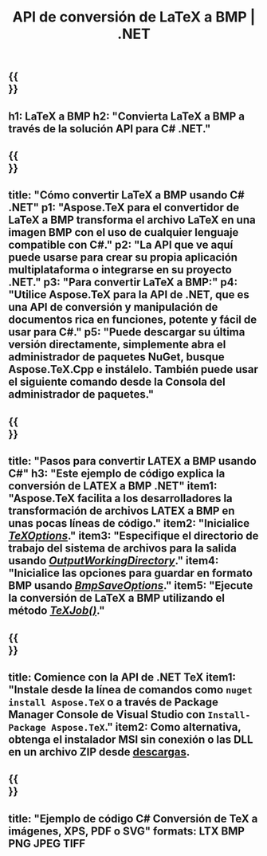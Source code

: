 ﻿---
translation: true
template: /_templates/_conversion-child-net.md
title: API de conversión de LaTeX a BMP | .NET
description: Funcionalidad de conversión de LaTeX a BMP. Integre esta biblioteca .NET local en su proyecto o use aplicaciones multiplataforma para convertir LaTeX a BMP.
keywords: latex a bmp api net, latex2bmp integra c#
url: /net/conversion/latex-to-bmp/
family: tex
platformtag: net
feature: conversion
informat: LATEX
outformat: BMP
otherformats: PNG JPEG TIFF PDF SVG XPS
---

{{<section banner>}}
---
h1: LaTeX a BMP
h2: "Convierta LaTeX a BMP a través de la solución API para C# .NET."
---

{{<section overview>}}
---
title: "Cómo convertir LaTeX a BMP usando C# .NET"
p1: "Aspose.TeX para el convertidor de LaTeX a BMP transforma el archivo LaTeX en una imagen BMP con el uso de cualquier lenguaje compatible con C#."
p2: "La API que ve aquí puede usarse para crear su propia aplicación multiplataforma o integrarse en su proyecto .NET."
p3: "Para convertir LaTeX a BMP:"
p4: "Utilice Aspose.TeX para la API de .NET, que es una API de conversión y manipulación de documentos rica en funciones, potente y fácil de usar para C#."
p5: "Puede descargar su última versión directamente, simplemente abra el administrador de paquetes NuGet, busque Aspose.TeX.Cpp e instálelo. También puede usar el siguiente comando desde la Consola del administrador de paquetes."
---

{{<section feature1>}}
---
title: "Pasos para convertir LATEX a BMP usando C#"
h3: "Este ejemplo de código explica la conversión de LATEX a BMP .NET"
item1: "Aspose.TeX facilita a los desarrolladores la transformación de archivos LATEX a BMP en unas pocas líneas de código."
item2: "Inicialice [*TeXOptions*](https://reference.aspose.com/tex/net/aspose.tex/texoptions/)."
item3: "Especifique el directorio de trabajo del sistema de archivos para la salida usando [*OutputWorkingDirectory*](https://reference.aspose.com/tex/net/aspose.tex/texoptions/outputworkingdirectory/)."
item4: "Inicialice las opciones para guardar en formato BMP usando [*BmpSaveOptions*](https://reference.aspose.com/tex/net/aspose.tex.presentation.image/bmpsaveoptions/)."
item5: "Ejecute la conversión de LaTeX a BMP utilizando el método [*TeXJob()*](https://reference.aspose.com/tex/net/aspose.tex/texjob/)."
---

{{<section feature2>}}
---
title: Comience con la API de .NET TeX
item1: "Instale desde la línea de comandos como ```nuget install Aspose.TeX``` o a través de Package Manager Console de Visual Studio con ```Install-Package Aspose.TeX```."
item2: Como alternativa, obtenga el instalador MSI sin conexión o las DLL en un archivo ZIP desde [descargas](https://downloads.aspose.com/tex/net).
---

{{<section widget>}}
---
title: "Ejemplo de código C# Conversión de TeX a imágenes, XPS, PDF o SVG"
formats: LTX BMP PNG JPEG TIFF
---

